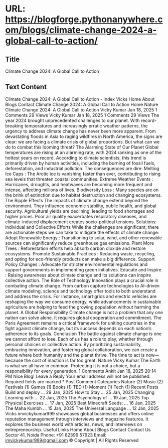 # URL: https://blogforge.pythonanywhere.com/blogs/climate-change-2024-a-global-call-to-action/

## Title

Climate Change 2024: A Global Call to Action

## Text Content

Climate Change 2024: A Global Call to Action - Index Vicks Home About Blogs Contact Climate Change 2024: A Global Call to Action Home Nature Climate Change 2024: A Global Call to Action Vicky Kumar Jan 18, 2025 1 Comments 29 Views Vicky Kumar Jan 18, 2025 1 Comments 29 Views The year 2024 brought unprecedented challenges to our planet. With record-breaking temperatures and increasingly erratic weather patterns, the urgency to address climate change has never been more apparent. From devastating floods in Asia to raging wildfires in North America, the signs are clear: we are facing a climate crisis of global proportions. But what can we do to combat this looming threat? The Alarming State of Our Planet Global temperatures are rising at an alarming rate, with 2024 ranking as one of the hottest years on record. According to climate scientists, this trend is primarily driven by human activities, including the burning of fossil fuels, deforestation, and industrial pollution. The consequences are dire: Melting Ice Caps : The Arctic ice is vanishing faster than ever, contributing to rising sea levels that threaten coastal communities. Extreme Weather Events : Hurricanes, droughts, and heatwaves are becoming more frequent and intense, affecting millions of lives. Biodiversity Loss : Many species are on the brink of extinction due to habitat destruction and changing ecosystems. The Ripple Effects The impacts of climate change extend beyond the environment. They influence economic stability, public health, and global security. Agricultural yields are declining, leading to food shortages and higher prices. Poor air quality exacerbates respiratory diseases, and climate-induced displacement creates socio-political tensions. Solutions: Individual and Collective Efforts While the challenges are significant, there are actionable steps we can take to mitigate the effects of climate change: Adopt Renewable Energy : Transitioning to solar, wind, and other renewable sources can significantly reduce greenhouse gas emissions. Plant More Trees : Reforestation efforts help absorb carbon dioxide and restore ecosystems. Promote Sustainable Practices : Reducing waste, recycling, and opting for eco-friendly products can make a big difference. Support Policy Changes : Advocate for stricter environmental regulations and support governments in implementing green initiatives. Educate and Inspire : Raising awareness about climate change and its solutions can inspire collective action. The Role of Technology Innovation plays a crucial role in combating climate change. From carbon capture technologies to AI-driven climate modeling, science and technology offer tools to both understand and address the crisis. For instance, smart grids and electric vehicles are reshaping the way we consume energy, while advancements in sustainable agriculture are helping to feed the growing population without harming the planet. A Global Responsibility Climate change is not a problem that any one nation can solve alone. It requires global cooperation and commitment. The Paris Agreement remains a critical framework for uniting countries in the fight against climate change, but its success depends on each nation’s adherence to its goals. Conclusion The battle against climate change is one we cannot afford to lose. Each of us has a role to play, whether through personal choices or collective action. By prioritizing sustainability, embracing innovation, and fostering global collaboration, we can create a future where both humanity and the planet thrive. The time to act is now—because the cost of inaction is far too great. Nature Vicky Kumar The Earth is what we all have in common. Protecting it is not a choice, but a responsibility for every generation. 1 Comments Ankit Jan 18, 2025 20:14 PM Nice Blog! Leave a Reply Your email address will not be published. Required fields are marked * Post Comment Categories Nature (2) Music (2) Festivals (1) Games (1) Books (1) TED (1) Moment (1) Tech (1) Recent Posts Build and deploy … 29 Jan, 2025 How to Stay … 25 Jan, 2025 Changing Learning with … 22 Jan, 2025 The Psychology of … 19 Jan, 2025 Top Physical Exercises … 17 Jan, 2025 Best Minecraft Seeds: … 16 Jan, 2025 The Maha Kumbh … 15 Jan, 2025 The Universal Language … 12 Jan, 2025 Vicks imvickykumar999 showcases global businesses and offers online reputation management through interviews and magazine features. It explores the business world with articles, news, and interviews on entrepreneurship. Useful Links Home About Blogs Contact Contact Us Sector 41, Noida Phone: +91 82399 57923 Email: imvickykumar999@gmail.com © Copyright | All Rights Reserved

